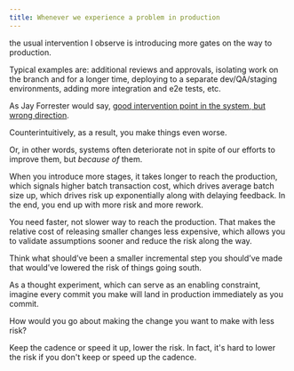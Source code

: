 ```yaml
---
title: Whenever we experience a problem in production
---
```


the usual intervention I observe is introducing more gates on the way to production.

Typical examples are: additional reviews and approvals, isolating work on the branch and for a longer time, deploying to a separate dev/QA/staging environments, adding more integration and e2e tests, etc.



As Jay Forrester would say, [good intervention point in the system, but wrong direction](https://donellameadows.org/archives/leverage-points-places-to-intervene-in-a-system/). 

Counterintuitively, as a result, you make things even worse. 

Or, in other words, systems often deteriorate not in spite of our efforts to improve them, but _because of_ them.



When you introduce more stages, it takes longer to reach the production, which signals higher batch transaction cost, which drives average batch size up, which drives risk up exponentially along with delaying feedback. In the end, you end up with more risk and more rework.



You need faster, not slower way to reach the production. That makes the relative cost of releasing smaller changes less expensive, which allows you to validate assumptions sooner and reduce the risk along the way.



Think what should’ve been a smaller incremental step you should’ve made that would’ve lowered the risk of things going south.



As a thought experiment, which can serve as an enabling constraint, imagine every commit you make will land in production immediately as you commit.

How would you go about making the change you want to make with less risk?

Keep the cadence or speed it up, lower the risk. In fact, it's hard to lower the risk if you don't keep or speed up the cadence.
